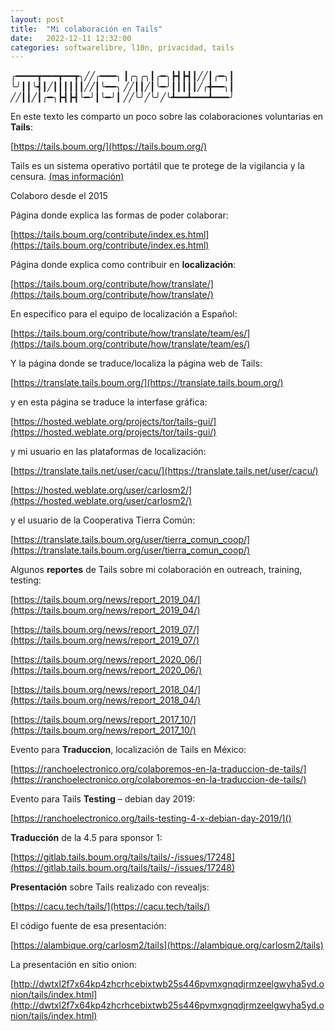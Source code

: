 ```yaml
---
layout: post
title:  "Mi colaboración en Tails"
date:   2022-12-11 12:32:00
categories: softwarelibre, l10n, privacidad, tails
---
```

╭━━━━┳━━━┳━━┳╮╱╱╭━━━╮
┃╭╮╭╮┃╭━╮┣┫┣┫┃╱╱┃╭━╮┃
╰╯┃┃╰┫┃╱┃┃┃┃┃┃╱╱┃╰━━╮
╱╱┃┃╱┃╰━╯┃┃┃┃┃╱╭╋━━╮┃
╱╱┃┃╱┃╭━╮┣┫┣┫╰━╯┃╰━╯┃
╱╱╰╯╱╰╯╱╰┻━━┻━━━┻━━━╯   

En este texto les comparto un poco sobre las colaboraciones voluntarias en **Tails**:

[https://tails.boum.org/](https://tails.boum.org/) 

Tails es un sistema operativo portátil que te protege de la vigilancia y la censura. [(mas información)](https://tails.boum.org/about/index.es.html)

Colaboro desde el 2015

Página donde explica las formas de poder colaborar:

[https://tails.boum.org/contribute/index.es.html](https://tails.boum.org/contribute/index.es.html)

Página donde explica como contribuir en **localización**:

[https://tails.boum.org/contribute/how/translate/](https://tails.boum.org/contribute/how/translate/)

En especifico para el equipo de localización a Español:

[https://tails.boum.org/contribute/how/translate/team/es/](https://tails.boum.org/contribute/how/translate/team/es/)

Y la página donde se traduce/localiza la página web de Tails:

[https://translate.tails.boum.org/](https://translate.tails.boum.org/)

y en esta página se traduce la interfase gráfica: 

[https://hosted.weblate.org/projects/tor/tails-gui/](https://hosted.weblate.org/projects/tor/tails-gui/)

y mi usuario en las plataformas de localización: 

[https://translate.tails.net/user/cacu/](https://translate.tails.net/user/cacu/)

[https://hosted.weblate.org/user/carlosm2/](https://hosted.weblate.org/user/carlosm2/)

y el usuario de la Cooperativa Tierra Común:

[https://translate.tails.boum.org/user/tierra_comun_coop/](https://translate.tails.boum.org/user/tierra_comun_coop/)

Algunos **reportes** de Tails sobre mi colaboración en outreach, training, testing:

[https://tails.boum.org/news/report_2019_04/](https://tails.boum.org/news/report_2019_04/)

[https://tails.boum.org/news/report_2019_07/](https://tails.boum.org/news/report_2019_07/)

[https://tails.boum.org/news/report_2020_06/](https://tails.boum.org/news/report_2020_06/)

[https://tails.boum.org/news/report_2018_04/](https://tails.boum.org/news/report_2018_04/)

[https://tails.boum.org/news/report_2017_10/](https://tails.boum.org/news/report_2017_10/)

Evento para **Traduccion**, localización de Tails en México:

[https://ranchoelectronico.org/colaboremos-en-la-traduccion-de-tails/](https://ranchoelectronico.org/colaboremos-en-la-traduccion-de-tails/)

Evento para Tails **Testing** – debian day 2019:

[https://ranchoelectronico.org/tails-testing-4-x-debian-day-2019/]()

**Traducción** de la 4.5 para sponsor 1:

[https://gitlab.tails.boum.org/tails/tails/-/issues/17248](https://gitlab.tails.boum.org/tails/tails/-/issues/17248)

**Presentación** sobre Tails realizado con revealjs:

[https://cacu.tech/tails/](https://cacu.tech/tails/)

El código fuente de esa presentación:

[https://alambique.org/carlosm2/tails](https://alambique.org/carlosm2/tails)

La presentación en sitio onion:

[http://dwtxl2f7x64kp4zhcrhcebixtwb25s446pvmxgnqdjrmzeelgwyha5yd.onion/tails/index.html](http://dwtxl2f7x64kp4zhcrhcebixtwb25s446pvmxgnqdjrmzeelgwyha5yd.onion/tails/index.html)

